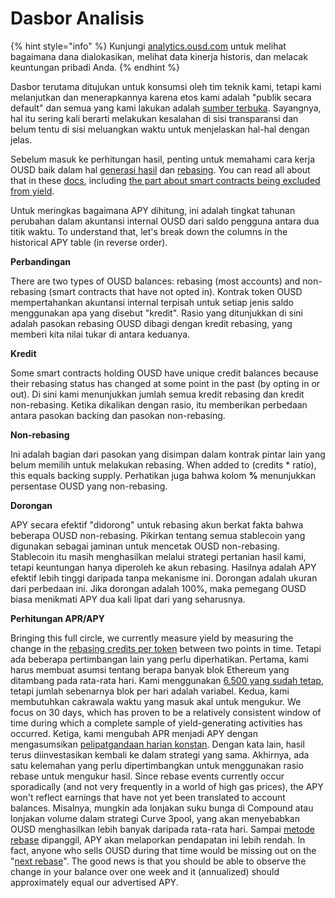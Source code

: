 # Dasbor Analisis

{% hint style="info" %}
Kunjungi [analytics.ousd.com](https://analytics.ousd.com) untuk melihat bagaimana dana dialokasikan, melihat data kinerja historis, dan melacak keuntungan pribadi Anda.
{% endhint %}

Dasbor [](https://analytics.ousd.com/apy) terutama ditujukan untuk konsumsi oleh tim teknik kami, tetapi kami melanjutkan dan menerapkannya karena etos kami adalah "publik secara default" dan semua yang kami lakukan adalah [sumber terbuka](http://github.com/OriginProtocol). Sayangnya, hal itu sering kali berarti melakukan kesalahan di sisi transparansi dan belum tentu di sisi meluangkan waktu untuk menjelaskan hal-hal dengan jelas.

Sebelum masuk ke perhitungan hasil, penting untuk memahami cara kerja OUSD baik dalam hal [generasi hasil](https://docs.ousd.com/core-concepts/yield-generation) dan [rebasing](https://docs.ousd.com/core-concepts/elastic-supply). You can read all about that in these [docs](https://docs.ousd.com), including [the part about smart contracts being excluded from yield](https://docs.ousd.com/core-concepts/elastic-supply/rebasing-and-smart-contracts).

Untuk meringkas bagaimana APY dihitung, ini adalah tingkat tahunan perubahan dalam akuntansi internal OUSD dari saldo pengguna antara dua titik waktu. To understand that, let's break down the columns in the historical APY table (in reverse order).

**Perbandingan**

There are two types of OUSD balances: rebasing (most accounts) and non-rebasing (smart contracts that have not opted in). Kontrak token OUSD mempertahankan akuntansi internal terpisah untuk setiap jenis saldo menggunakan apa yang disebut "kredit". Rasio yang ditunjukkan di sini adalah pasokan rebasing OUSD dibagi dengan kredit rebasing, yang memberi kita nilai tukar di antara keduanya.

**Kredit**

Some smart contracts holding OUSD have unique credit balances because their rebasing status has changed at some point in the past (by opting in or out). Di sini kami menunjukkan jumlah semua kredit rebasing dan kredit non-rebasing. Ketika dikalikan dengan rasio, itu memberikan perbedaan antara pasokan backing dan pasokan non-rebasing.

**Non-rebasing**

Ini adalah bagian dari pasokan yang disimpan dalam kontrak pintar lain yang belum memilih untuk melakukan rebasing. When added to (credits \* ratio), this equals backing supply. Perhatikan juga bahwa kolom **%** menunjukkan persentase OUSD yang non-rebasing.

**Dorongan**

APY secara efektif "didorong" untuk rebasing akun berkat fakta bahwa beberapa OUSD non-rebasing. Pikirkan tentang semua stablecoin yang digunakan sebagai jaminan untuk mencetak OUSD non-rebasing. Stablecoin itu masih menghasilkan melalui strategi pertanian hasil kami, tetapi keuntungan hanya diperoleh ke akun rebasing. Hasilnya adalah APY efektif lebih tinggi daripada tanpa mekanisme ini. Dorongan adalah ukuran dari perbedaan ini. Jika dorongan adalah 100%, maka pemegang OUSD biasa menikmati APY dua kali lipat dari yang seharusnya.

**Perhitungan APR/APY**

Bringing this full circle, we currently measure yield by measuring the change in the [rebasing credits per token](https://github.com/OriginProtocol/origin-dollar/blob/master/contracts/contracts/token/OUSD.sol#L45) between two points in time. Tetapi ada beberapa pertimbangan lain yang perlu diperhatikan. Pertama, kami harus membuat asumsi tentang berapa banyak blok Ethereum yang ditambang pada rata-rata hari. Kami menggunakan [ 6.500 yang sudah tetap](https://github.com/OriginProtocol/ousd-analytics/blob/master/eagleproject/core/views.py#L43), tetapi jumlah sebenarnya blok per hari adalah variabel. Kedua, kami membutuhkan cakrawala waktu yang masuk akal untuk mengukur. We focus on 30 days, which has proven to be a relatively consistent window of time during which a complete sample of yield-generating activities has occurred. Ketiga, kami mengubah APR menjadi APY dengan mengasumsikan [pelipatgandaan harian konstan](https://github.com/OriginProtocol/ousd-analytics/blob/master/eagleproject/core/views.py#L449-L451). Dengan kata lain, hasil terus diinvestasikan kembali ke dalam strategi yang sama. Akhirnya, ada satu kelemahan yang perlu dipertimbangkan untuk menggunakan rasio rebase untuk mengukur hasil. Since rebase events currently occur sporadically (and not very frequently in a world of high gas prices), the APY won't reflect earnings that have not yet been translated to account balances. Misalnya, mungkin ada lonjakan suku bunga di Compound atau lonjakan volume dalam strategi Curve 3pool, yang akan menyebabkan OUSD menghasilkan lebih banyak daripada rata-rata hari. Sampai [metode rebase](https://github.com/OriginProtocol/origin-dollar/blob/master/contracts/contracts/vault/VaultCore.sol#L365-L370) dipanggil, APY akan melaporkan pendapatan ini lebih rendah. In fact, anyone who sells OUSD during that time would be missing out on the "[next rebase](https://analytics.ousd.com)". The good news is that you should be able to observe the change in your balance over one week and it (annualized) should approximately equal our advertised APY.
